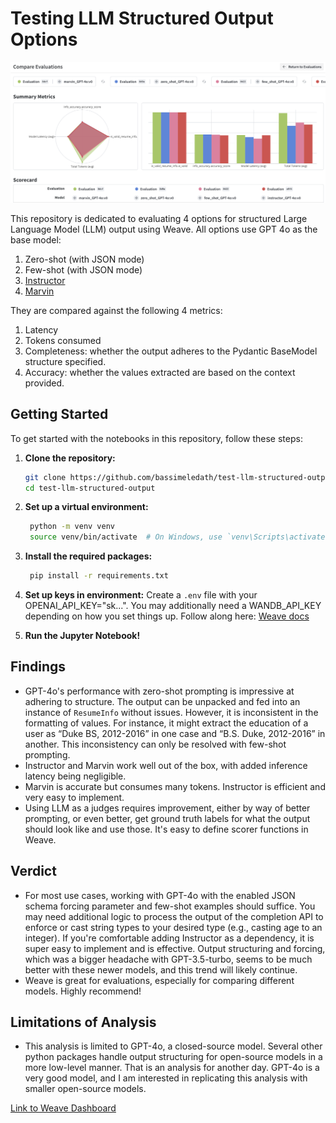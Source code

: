 # Testing LLM Structured Output Options

![Weave Dashboard](weave.png)

This repository is dedicated to evaluating 4 options for structured Large Language Model (LLM) output using Weave. All options use GPT 4o as the base model:

1. Zero-shot (with JSON mode)
2. Few-shot (with JSON mode)
3. [Instructor](https://github.com/jxnl/instructor)
4. [Marvin](https://github.com/PrefectHQ/marvin)

They are compared against the following 4 metrics:

1. Latency
2. Tokens consumed
3. Completeness: whether the output adheres to the Pydantic BaseModel structure specified.
4. Accuracy: whether the values extracted are based on the context provided.

## Getting Started

To get started with the notebooks in this repository, follow these steps:

1. **Clone the repository:**
   ```sh
   git clone https://github.com/bassimeledath/test-llm-structured-output.git
   cd test-llm-structured-output
   ```

2. **Set up a virtual environment:**
   ```sh
    python -m venv venv
    source venv/bin/activate  # On Windows, use `venv\Scripts\activate`
   ```

3. **Install the required packages:**
   ```sh
    pip install -r requirements.txt
   ```

4. **Set up keys in environment:** 
Create a `.env` file with your OPENAI_API_KEY="sk...". You may additionally need a WANDB_API_KEY depending on how you set things up. Follow along here: [Weave docs](https://wandb.github.io/weave/quickstart)

5. **Run the Jupyter Notebook!**

## Findings

- GPT-4o's performance with zero-shot prompting is impressive at adhering to structure. The output can be unpacked and fed into an instance of `ResumeInfo` without issues. However, it is inconsistent in the formatting of values. For instance, it might extract the education of a user as “Duke BS, 2012-2016” in one case and “B.S. Duke, 2012-2016” in another. This inconsistency can only be resolved with few-shot prompting.
- Instructor and Marvin work well out of the box, with added inference latency being negligible.
- Marvin is accurate but consumes many tokens. Instructor is efficient and very easy to implement.
- Using LLM as a judges requires improvement, either by way of better prompting, or even better, get ground truth labels for what the output should look like and use those. It's easy to define scorer functions in Weave.

## Verdict

- For most use cases, working with GPT-4o with the enabled JSON schema forcing parameter and few-shot examples should suffice. You may need additional logic to process the output of the completion API to enforce or cast string types to your desired type (e.g., casting age to an integer). If you're comfortable adding Instructor as a dependency, it is super easy to implement and is effective. Output structuring and forcing, which was a bigger headache with GPT-3.5-turbo, seems to be much better with these newer models, and this trend will likely continue.
- Weave is great for evaluations, especially for comparing different models. Highly recommend!

## Limitations of Analysis

- This analysis is limited to GPT-4o, a closed-source model. Several other python packages handle output structuring for open-source models in a more low-level manner. That is an analysis for another day. GPT-4o is a very good model, and I am interested in replicating this analysis with smaller open-source models.

[Link to Weave Dashboard](https://wandb.ai/bassimfaizal/compare-output-structuring-models/weave/compare-evaluations?evaluationCallIds=%5B%226634cff9-3d63-4748-9cf8-5c8a93778dcf%22%2C%22ce15da54-b232-411d-ba40-f620f223e9f4%22%2C%220a2ca30a-1579-475e-a150-fed93be50422%22%2C%22d810f8de-c1b1-4f0e-8323-8dae223c8d9a%22%5D)

